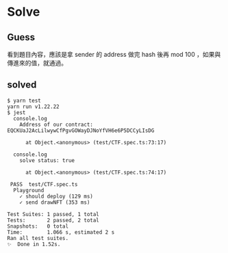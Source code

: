 # Solve

## Guess

看到題目內容，應該是拿 sender 的 address 做完 hash 後再 mod 100 ，如果與傳進來的值，就通過。

## solved

```shell
$ yarn test
yarn run v1.22.22
$ jest
  console.log
    Address of our contract: EQCKUaJ2AcLilwywCfPgvGOWayDJNoYfVH6e6P5DCCyLIsDG

      at Object.<anonymous> (test/CTF.spec.ts:73:17)

  console.log
    solve status: true

      at Object.<anonymous> (test/CTF.spec.ts:74:17)

 PASS  test/CTF.spec.ts
  Playground
    ✓ should deploy (129 ms)
    ✓ send drawNFT (353 ms)

Test Suites: 1 passed, 1 total
Tests:       2 passed, 2 total
Snapshots:   0 total
Time:        1.066 s, estimated 2 s
Ran all test suites.
✨  Done in 1.52s.
```
